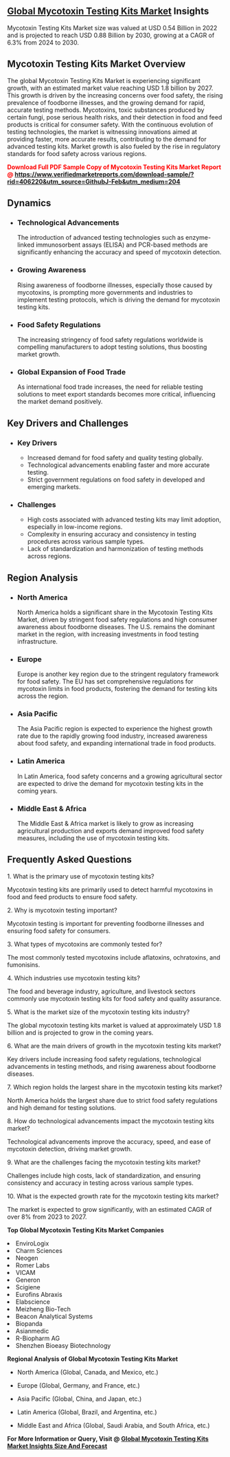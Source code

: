 <h2><a href="https://www.verifiedmarketreports.com/download-sample/?rid=406220&amp;utm_source=GithubJ&amp;utm_medium=204" target="_blank">Global Mycotoxin Testing Kits Market</a> Insights</h2><p>Mycotoxin Testing Kits Market size was valued at USD 0.54 Billion in 2022 and is projected to reach USD 0.88 Billion by 2030, growing at a CAGR of 6.3% from 2024 to 2030.</p><p> <h2>Mycotoxin Testing Kits Market Overview</h2> <p>The global Mycotoxin Testing Kits Market is experiencing significant growth, with an estimated market value reaching USD 1.8 billion by 2027. This growth is driven by the increasing concerns over food safety, the rising prevalence of foodborne illnesses, and the growing demand for rapid, accurate testing methods. Mycotoxins, toxic substances produced by certain fungi, pose serious health risks, and their detection in food and feed products is critical for consumer safety. With the continuous evolution of testing technologies, the market is witnessing innovations aimed at providing faster, more accurate results, contributing to the demand for advanced testing kits. Market growth is also fueled by the rise in regulatory standards for food safety across various regions.</p> <p><strong><p><span class=""><span style="color: #ff0000;"><strong>Download Full PDF Sample Copy of Mycotoxin Testing Kits Market Report</strong> @ </span><a href="https://www.verifiedmarketreports.com/download-sample/?rid=406220&amp;utm_source=GithubJ-Feb&amp;utm_medium=204" target="_blank">https://www.verifiedmarketreports.com/download-sample/?rid=406220&amp;utm_source=GithubJ-Feb&amp;utm_medium=204</a></span></p></strong></p> <h2>Dynamics</h2> <ul> <li><h3>Technological Advancements</h3>The introduction of advanced testing technologies such as enzyme-linked immunosorbent assays (ELISA) and PCR-based methods are significantly enhancing the accuracy and speed of mycotoxin detection.</li> <li><h3>Growing Awareness</h3>Rising awareness of foodborne illnesses, especially those caused by mycotoxins, is prompting more governments and industries to implement testing protocols, which is driving the demand for mycotoxin testing kits.</li> <li><h3>Food Safety Regulations</h3>The increasing stringency of food safety regulations worldwide is compelling manufacturers to adopt testing solutions, thus boosting market growth.</li> <li><h3>Global Expansion of Food Trade</h3>As international food trade increases, the need for reliable testing solutions to meet export standards becomes more critical, influencing the market demand positively.</li> </ul> <h2>Key Drivers and Challenges</h2> <ul> <li><h3>Key Drivers</h3> <ul> <li>Increased demand for food safety and quality testing globally.</li> <li>Technological advancements enabling faster and more accurate testing.</li> <li>Strict government regulations on food safety in developed and emerging markets.</li> </ul> </li> <li><h3>Challenges</h3> <ul> <li>High costs associated with advanced testing kits may limit adoption, especially in low-income regions.</li> <li>Complexity in ensuring accuracy and consistency in testing procedures across various sample types.</li> <li>Lack of standardization and harmonization of testing methods across regions.</li> </ul> </li> </ul> <h2>Region Analysis</h2> <ul> <li><h3>North America</h3>North America holds a significant share in the Mycotoxin Testing Kits Market, driven by stringent food safety regulations and high consumer awareness about foodborne diseases. The U.S. remains the dominant market in the region, with increasing investments in food testing infrastructure.</li> <li><h3>Europe</h3>Europe is another key region due to the stringent regulatory framework for food safety. The EU has set comprehensive regulations for mycotoxin limits in food products, fostering the demand for testing kits across the region.</li> <li><h3>Asia Pacific</h3>The Asia Pacific region is expected to experience the highest growth rate due to the rapidly growing food industry, increased awareness about food safety, and expanding international trade in food products.</li> <li><h3>Latin America</h3>In Latin America, food safety concerns and a growing agricultural sector are expected to drive the demand for mycotoxin testing kits in the coming years.</li> <li><h3>Middle East & Africa</h3>The Middle East & Africa market is likely to grow as increasing agricultural production and exports demand improved food safety measures, including the use of mycotoxin testing kits.</li> </ul> <h2>Frequently Asked Questions</h2> <p>1. What is the primary use of mycotoxin testing kits?</p> <p>Mycotoxin testing kits are primarily used to detect harmful mycotoxins in food and feed products to ensure food safety.</p> <p>2. Why is mycotoxin testing important?</p> <p>Mycotoxin testing is important for preventing foodborne illnesses and ensuring food safety for consumers.</p> <p>3. What types of mycotoxins are commonly tested for?</p> <p>The most commonly tested mycotoxins include aflatoxins, ochratoxins, and fumonisins.</p> <p>4. Which industries use mycotoxin testing kits?</p> <p>The food and beverage industry, agriculture, and livestock sectors commonly use mycotoxin testing kits for food safety and quality assurance.</p> <p>5. What is the market size of the mycotoxin testing kits industry?</p> <p>The global mycotoxin testing kits market is valued at approximately USD 1.8 billion and is projected to grow in the coming years.</p> <p>6. What are the main drivers of growth in the mycotoxin testing kits market?</p> <p>Key drivers include increasing food safety regulations, technological advancements in testing methods, and rising awareness about foodborne diseases.</p> <p>7. Which region holds the largest share in the mycotoxin testing kits market?</p> <p>North America holds the largest share due to strict food safety regulations and high demand for testing solutions.</p> <p>8. How do technological advancements impact the mycotoxin testing kits market?</p> <p>Technological advancements improve the accuracy, speed, and ease of mycotoxin detection, driving market growth.</p> <p>9. What are the challenges facing the mycotoxin testing kits market?</p> <p>Challenges include high costs, lack of standardization, and ensuring consistency and accuracy in testing across various sample types.</p> <p>10. What is the expected growth rate for the mycotoxin testing kits market?</p> <p>The market is expected to grow significantly, with an estimated CAGR of over 8% from 2023 to 2027.</p> </p><p><strong>Top Global Mycotoxin Testing Kits Market Companies</strong></p><div data-test-id=""><p><li>EnviroLogix</li><li> Charm Sciences</li><li> Neogen</li><li> Romer Labs</li><li> VICAM</li><li> Generon</li><li> Scigiene</li><li> Eurofins Abraxis</li><li> Elabscience</li><li> Meizheng Bio-Tech</li><li> Beacon Analytical Systems</li><li> Biopanda</li><li> Asianmedic</li><li> R-Biopharm AG</li><li> Shenzhen Bioeasy Biotechnology</li></p><div><strong>Regional Analysis of&nbsp;Global Mycotoxin Testing Kits Market</strong></div><ul><li dir="ltr"><p dir="ltr">North America&nbsp;(Global, Canada, and Mexico, etc.)</p></li><li dir="ltr"><p dir="ltr">Europe (Global, Germany, and France, etc.)</p></li><li dir="ltr"><p dir="ltr">Asia Pacific&nbsp;(Global, China, and Japan, etc.)</p></li><li dir="ltr"><p dir="ltr">Latin America&nbsp;(Global, Brazil, and Argentina, etc.)</p></li><li dir="ltr">Middle East and Africa&nbsp;(Global, Saudi Arabia, and South Africa, etc.)</li></ul><p><strong>For More Information or Query, Visit @&nbsp;</strong><strong><a href="https://www.verifiedmarketreports.com/product/mycotoxin-testing-kits-market/?utm_source=GithubJ&amp;utm_medium=204" target="_blank">Global Mycotoxin Testing Kits Market Insights Size And Forecast</a></strong></p></div>
